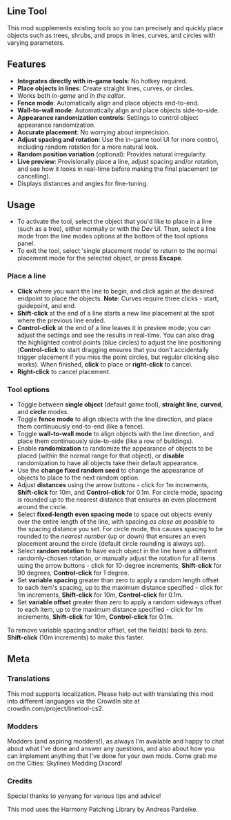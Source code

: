 ## Line Tool
This mod supplements existing tools so you can precisely and quickly place objects such as trees, shrubs, and props in lines, curves, and circles with varying parameters.

## Features
- **Integrates directly with in-game tools**: No hotkey required.
- **Place objects in lines**: Create straight lines, curves, or circles.
- Works both *in-game* and *in the editor*.
- **Fence mode**: Automatically align and place objects end-to-end.
- **Wall-to-wall mode**: Automatically align and place objects side-to-side.
- **Appearance randomization controls**: Settings to control object appearance randomization.
- **Accurate placement**: No worrying about imprecision.
- **Adjust spacing and rotation**: Use the in-game tool UI for more control, including random rotation for a more natural look.
- **Random position variation** (optional): Provides natural irregularity.
- **Live preview**: Provisionally place a line, adjust spacing and/or rotation, and see how it looks in real-time before making the final placement (or cancelling).
- Displays distances and angles for fine-tuning.

## Usage
- To activate the tool, select the object that you'd like to place in a line (such as a tree), either normally or with the Dev UI. Then, select a line mode from the line modes options at the bottom of the tool options panel.
- To exit the tool, select 'single placement mode' to return to the normal placement mode for the selected object, or press **Escape**.

### Place a line
- **Click** where you want the line to begin, and click again at the desired endpoint to place the objects. **Note**: Curves require three clicks - start, guidepoint, and end.
- **Shift-click** at the end of a line starts a new line placement at the spot where the previous line ended.
- **Control-click** at the end of a line leaves it in preview mode; you can adjust the settings and see the results in real-time. You can also drag the highlighted control points (blue circles) to adjust the line positioning (**Control-click** to start dragging ensures that you don't accidentally trigger placement if you miss the point circles, but regular clicking also works). When finished, **click** to place or **right-click** to cancel.
- **Right-click** to cancel placement.

### Tool options
- Toggle between **single object** (default game tool), **straight line**, **curved**, and **circle** modes.
- Toggle **fence mode** to align objects with the line direction, and place them continuously end-to-end (like a fence).
- Toggle **wall-to-wall mode** to align objects with the line direction, and place them continuously side-to-side (like a row of buildings).
- Enable **randomization** to randomize the appearance of objects to be placed (within the normal range for that object), or **disable** randomization to have all objects take their default appearance.
- Use the **change fixed random seed** to change the appearance of objects to place to the next random option.
- Adjust **distances** using the arrow buttons - click for 1m increments, **Shift-click** for 10m, and **Control-click** for 0.1m. For circle mode, spacing is rounded *up* to the nearest distance that ensures an even placement around the circle.
- Select **fixed-length even spacing mode** to space out objects evenly over the entire length of the line, with spacing *as close as possible* to the spacing distance you set.  For circle mode, this causes spacing to be rounded to the *nearest number* (up or down) that ensures an even placement around the circle (default circle rounding is always *up*).
- Select **random rotation** to have each object in the line have a different randomly-chosen rotation, or manually adjust the rotation for all items using the arrow buttons - click for 10-degree increments, **Shift-click** for 90 degrees, **Control-click** for 1 degree.
- Set **variable spacing** greater than zero to apply a random length offset to each item's spacing, up to the maximum distance specified - click for 1m increments, **Shift-click** for 10m, **Control-click** for 0.1m.
- Set **variable offset** greater than zero to apply a random sideways offset to each item, up to the maximum distance specified - click for 1m increments, **Shift-click** for 10m, **Control-click** for 0.1m.

To remove variable spacing and/or offset, set the field(s) back to zero. **Shift-click** (10m increments) to make this faster.

## Meta
### Translations
This mod supports localization. Please help out with translating this mod into different languages via the CrowdIn site at crowdin.com/project/linetool-cs2.

### Modders
Modders (and aspiring modders!), as always I'm available and happy to chat about what I've done and answer any questions, and also about how you can implement anything that I've done for your own mods. Come grab me on the Cities: Skylines Modding Discord!

### Credits
Special thanks to yenyang for various tips and advice!

This mod uses the Harmony Patching Library by Andreas Pardeike.